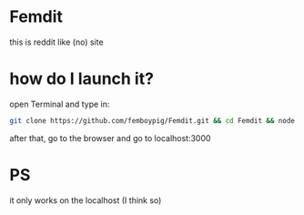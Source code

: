 # Femdit
this is reddit like (no) site
# how do I launch it?
open Terminal and type in: 
```bash
git clone https://github.com/femboypig/Femdit.git && cd Femdit && node server.js
```
after that, go to the browser and go to localhost:3000
# PS
it only works on the localhost (I think so)
